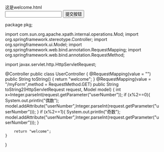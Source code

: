 <!DOCTYPE html>
<html lang="en">
<head>
    <meta charset="UTF-8">
    <title>Title</title>
</head>
<body>
这是welcome.html
<div th:text="${userNumber}"></div>
<form action="/myForm" method="get">
    <input type="text" name="userNumber">
    <input type="submit" value="提交按钮">

</form>
</body>
</html>


package pkg;

import com.sun.org.apache.xpath.internal.operations.Mod;
import org.springframework.stereotype.Controller;
import org.springframework.ui.Model;
import org.springframework.web.bind.annotation.RequestMapping;
import org.springframework.web.bind.annotation.RequestMethod;

import javax.servlet.http.HttpServletRequest;

@Controller
public class UserController {
    @RequestMapping(value = "")
    public String toString() {
        return "welcome";
    }
    @RequestMapping(value = "/myForm",method = RequestMethod.GET)
    public String toString2(HttpServletRequest request, Model model) {
        int x=Integer.parseInt(request.getParameter("userNumber"));
        if (x%2==0){
            System.out.println("偶数");
            model.addAttribute("userNumber",Integer.parseInt(request.getParameter("userNumber")));
        }
        if (x%2==1){
            System.out.println("奇数");
            model.addAttribute("userNumber",Integer.parseInt(request.getParameter("userNumber")));
        }

        return "welcome";
    }
}
